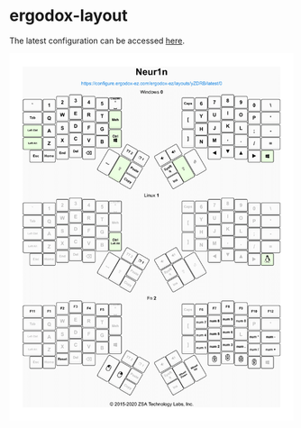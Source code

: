 # ergodox-layout

The latest configuration can be accessed [here](https://configure.ergodox-ez.com/ergodox-ez/layouts/yZDRB/latest/0).

![](./screenshot.png)
